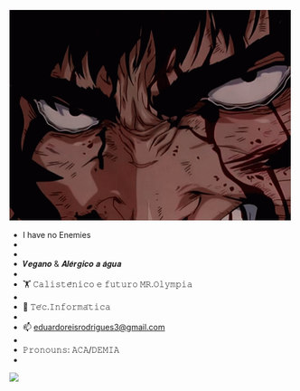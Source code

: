 


![](berserk-guts.gif)

 * I have no Enemies
 *
 *
 *  𝑽𝒆𝒈𝒂𝒏𝒐 & 𝑨𝒍𝒆́𝒓𝒈𝒊𝒄𝒐 𝒂 𝒂́𝒈𝒖𝒂
 * 
 * 🏋️ 𝙲𝚊𝚕𝚒𝚜𝚝𝚎̂𝚗𝚒𝚌𝚘 𝚎 𝚏𝚞𝚝𝚞𝚛𝚘 𝙼𝚁.𝙾𝚕𝚢𝚖𝚙𝚒𝚊
 * 
 * 👾 𝚃𝚎́𝚌.𝙸𝚗𝚏𝚘𝚛𝚖𝚊́𝚝𝚒𝚌𝚊
 * 
 * 📫 eduardoreisrodrigues3@gmail.com
 * 
 * 𝙿𝚛𝚘𝚗𝚘𝚞𝚗𝚜: 𝙰𝙲𝙰/𝙳𝙴𝙼𝙸𝙰
 * 

 

 ![](https://c.tenor.com/QlNFyWLCE4YAAAAM/guts-berserk.gif)
 
 





